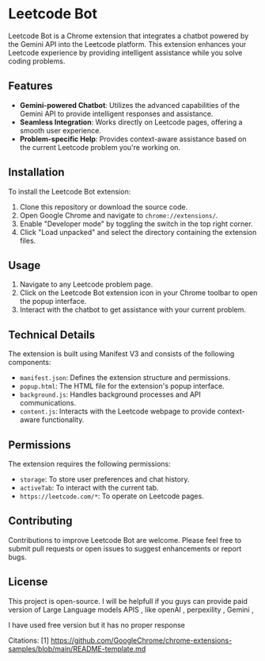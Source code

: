 # Leetcode Bot

Leetcode Bot is a Chrome extension that integrates a chatbot powered by the Gemini API into the Leetcode platform. This extension enhances your Leetcode experience by providing intelligent assistance while you solve coding problems.

## Features

- **Gemini-powered Chatbot**: Utilizes the advanced capabilities of the Gemini API to provide intelligent responses and assistance.
- **Seamless Integration**: Works directly on Leetcode pages, offering a smooth user experience.
- **Problem-specific Help**: Provides context-aware assistance based on the current Leetcode problem you're working on.

## Installation

To install the Leetcode Bot extension:

1. Clone this repository or download the source code.
2. Open Google Chrome and navigate to `chrome://extensions/`.
3. Enable "Developer mode" by toggling the switch in the top right corner.
4. Click "Load unpacked" and select the directory containing the extension files.

## Usage

1. Navigate to any Leetcode problem page.
2. Click on the Leetcode Bot extension icon in your Chrome toolbar to open the popup interface.
3. Interact with the chatbot to get assistance with your current problem.

## Technical Details

The extension is built using Manifest V3 and consists of the following components:

- `manifest.json`: Defines the extension structure and permissions.
- `popup.html`: The HTML file for the extension's popup interface.
- `background.js`: Handles background processes and API communications.
- `content.js`: Interacts with the Leetcode webpage to provide context-aware functionality.

## Permissions

The extension requires the following permissions:

- `storage`: To store user preferences and chat history.
- `activeTab`: To interact with the current tab.
- `https://leetcode.com/*`: To operate on Leetcode pages.

## Contributing

Contributions to improve Leetcode Bot are welcome. Please feel free to submit pull requests or open issues to suggest enhancements or report bugs.

## License

This project is open-source. I will be helpfull if you guys can provide paid version of Large Language models APIS , like openAI , perpexility , Gemini , 

I have used free version but it has no proper response

Citations:
[1] https://github.com/GoogleChrome/chrome-extensions-samples/blob/main/README-template.md
